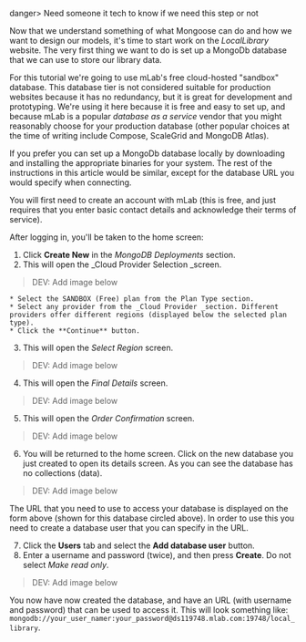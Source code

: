 danger> Need someone it tech to know if we need this step or not

Now that we understand something of what Mongoose can do and how we want to design our models, it's time to start work on the _LocalLibrary_ website. The very first thing we want to do is set up a MongoDb database that we can use to store our library data.

For this tutorial we're going to use mLab's free cloud-hosted "sandbox" database. This database tier is not considered suitable for production websites because it has no redundancy, but it is great for development and prototyping. We're using it here because it is free and easy to set up, and because mLab is a popular _database as a service_ vendor that you might reasonably choose for your production database (other popular choices at the time of writing include Compose, ScaleGrid and MongoDB Atlas).

If you prefer you can set up a MongoDb database locally by downloading and installing the appropriate binaries for your system. The rest of the instructions in this article would be similar, except for the database URL you would specify when connecting.

You will first need to create an account with mLab (this is free, and just requires that you enter basic contact details and acknowledge their terms of service). 

After logging in, you'll be taken to the home screen:

1. Click **Create New** in the _MongoDB Deployments_ section.
2. This will open the _Cloud Provider Selection _screen.  

>DEV: Add image below
  
    * Select the SANDBOX (Free) plan from the Plan Type section. 
    * Select any provider from the _Cloud Provider _section. Different providers offer different regions (displayed below the selected plan type).
    * Click the **Continue** button.
3. This will open the _Select Region_ screen. 

>DEV: Add image below

4. This will open the _Final Details_ screen.  

>DEV: Add image below

5. This will open the _Order Confirmation_ screen.  

>DEV: Add image below

6. You will be returned to the home screen. Click on the new database you just created to open its details screen. As you can see the database has no collections (data).  

>DEV: Add image below
   
The URL that you need to use to access your database is displayed on the form above (shown for this database circled above). In order to use this you need to create a database user that you can specify in the URL.

7. Click the **Users** tab and select the **Add database user** button.
8. Enter a username and password (twice), and then press **Create**. Do not select _Make read only_.  

>DEV: Add image below

You now have now created the database, and have an URL (with username and password) that can be used to access it. This will look something like: `mongodb://your_user_namer:your_password@ds119748.mlab.com:19748/local_library`.
